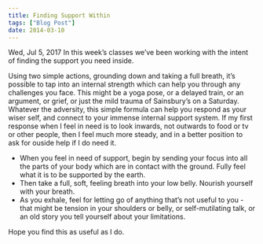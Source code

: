 ```yaml
---
title: Finding Support Within
tags: ["Blog Post"]
date: 2014-03-10
---
```


Wed, Jul 5, 2017
In this week’s classes we’ve been working with the intent of finding the support you need inside.

Using two simple actions, grounding down and taking a full breath, it’s possible to tap into an internal strength which can help you through any challenges you face. This might be a yoga pose, or a delayed train, or an argument, or grief, or just the mild trauma of Sainsbury’s on a Saturday. Whatever the adversity, this simple formula can help you respond as your wiser self, and connect to your immense internal support system. If my first response when I feel in need is to look inwards, not outwards to food or tv or other people, then I feel much more steady, and in a better position to ask for ouside help if I do need it.

 - When you feel in need of support, begin by sending your focus into all the parts of your body which are in contact with the ground. Fully feel what it is to be supported by the earth.
 - Then take a full, soft, feeling breath into your low belly. Nourish yourself with your breath.
 - As you exhale, feel for letting go of anything that’s not useful to you - that might be tension in your shoulders or belly, or self-mutilating talk, or an old story you tell yourself about your limitations.

Hope you find this as useful as I do.